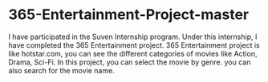 # 365-Entertainment-Project-master
I have participated in the Suven Internship program. Under this internship, I have completed the 365 Entertainment project. 365 Entertainment project is like hotstar.com, you can see the different categories of movies like Action, Drama, Sci-Fi. In this project, you can select the movie by genre. you can also search for the movie name.
